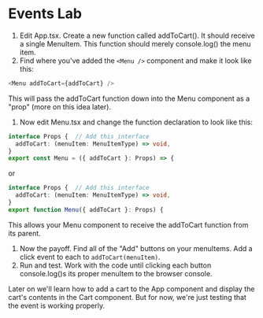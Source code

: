 # Events Lab

1. Edit App.tsx. Create a new function called addToCart(). It should receive a single MenuItem. This function should merely console.log() the menu item.
1. Find where you've added the `<Menu />` component and make it look like this:
```typescript
<Menu addToCart={addToCart} />
```
This will pass the addToCart function down into the Menu component as a "prop" (more on this idea later).

1. Now edit Menu.tsx and change the function declaration to look like this:
```typescript
interface Props {  // Add this interface
  addToCart: (menuItem: MenuItemType) => void,
}
export const Menu = ({ addToCart }: Props) => {
```
or
```typescript
interface Props {  // Add this interface
  addToCart: (menuItem: MenuItemType) => void,
}
export function Menu({ addToCart }: Props) {
```
This allows your Menu component to receive the addToCart function from its parent.

1. Now the payoff. Find all of the "Add" buttons on your menuItems. Add a click event to each to `addToCart(menuItem)`. 
1. Run and test. Work with the code until clicking each button console.log()s its proper menuItem to the browser console.

Later on we'll learn how to add a cart to the App component and display the cart's contents in the Cart component. But for now, we're just testing that the event is working properly.